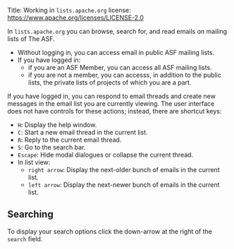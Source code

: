 Title: Working in `lists.apache.org` 
license: https://www.apache.org/licenses/LICENSE-2.0

In `lists.apache.org` you can browse, search for, and read emails on mailing lists of The ASF.

  - Without logging in, you can access email in public ASF mailing lists.
  - If you have logged in:
      - if you are an ASF Member, you can access all ASF mailing lists.
      - if you are not a member, you can accesss, in addition to the public lists, the private lists of projects of which you are a part.
   
If you have logged in, you can respond to email threads and create new messages in the email list you are currently viewing. The user interface does not have controls for these actions; instead, there are shortcut keys:

  - `H`: Display the help window.
  - `C`: Start a new email thread in the current list.
  - `R`: Reply to the current email thread.
  - `S`: Go to the search bar.
  - `Escape`: Hide modal dialogues or collapse the current thread.
  - In list view:
    - `right arrow`: Display the next-older bunch of emails in the current list.
    - `left arrow`: Display the next-newer bunch of emails in the current list.

## Searching
To display your search options click the down-arrow at the right of the `search` field.
